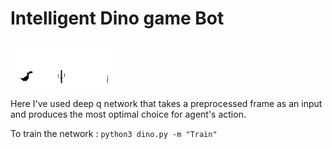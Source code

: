 # Intelligent Dino game Bot

![Frame](frames/frame-35.png?raw=true "DinoAI")

Here I've used deep q network that takes a preprocessed frame as an input and produces the most optimal choice for agent's action.

To train the network : ```python3 dino.py -m "Train"```
